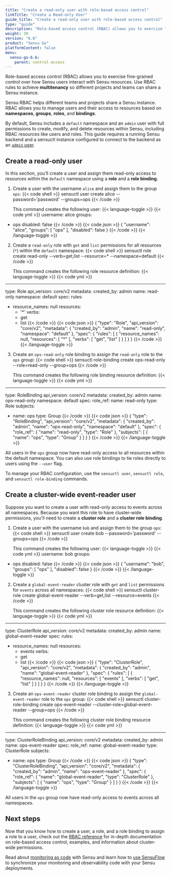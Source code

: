 ```yaml
---
title: "Create a read-only user with role-based access control"
linkTitle: "Create a Read-only User"
guide_title: "Create a read-only user with role-based access control"
type: "guide"
description: "Role-based access control (RBAC) allows you to exercise fine-grained control over how Sensu users interact with Sensu resources. Use RBAC rules to achieve multitenancy so different projects and teams can share a Sensu instance. Read this guide to create users with Sensu RBAC."
weight: 30
version: "6.6"
product: "Sensu Go"
platformContent: false
menu: 
  sensu-go-6.6:
    parent: control-access
---
```


Role-based access control (RBAC) allows you to exercise fine-grained control over how Sensu users interact with Sensu resources.
Use RBAC rules to achieve **multitenancy** so different projects and teams can share a Sensu instance. 

Sensu RBAC helps different teams and projects share a Sensu instance.
RBAC allows you to manage users and their access to resources based on **namespaces**, **groups**, **roles**, and **bindings**.

By default, Sensu includes a `default` namespace and an `admin` user with full permissions to create, modify, and delete resources within Sensu, including RBAC resources like users and roles.
This guide requires a running Sensu backend and a sensuctl instance configured to connect to the backend as an [`admin` user][2].

## Create a read-only user

In this section, you'll create a user and assign them read-only access to resources within the `default` namespace using a **role** and a **role binding**.

1. Create a user with the username `alice` and assign them to the group `ops`:
{{< code shell >}}
sensuctl user create alice --password='password' --groups=ops
{{< /code >}}

   This command creates the following user:
   {{< language-toggle >}}
{{< code yml >}}
username: alice
groups:
- ops
disabled: false
{{< /code >}}
{{< code json >}}
{
  "username": "alice",
  "groups": [
    "ops"
  ],
  "disabled": false
}
{{< /code >}}
{{< /language-toggle >}}

2. Create a `read-only` role with `get` and `list` permissions for all resources (`*`) within the `default` namespace:
{{< code shell >}}
sensuctl role create read-only --verb=get,list --resource=* --namespace=default
{{< /code >}}

   This command creates the following role resource definition:
   {{< language-toggle >}}
{{< code yml >}}
---
type: Role
api_version: core/v2
metadata:
  created_by: admin
  name: read-only
  namespace: default
spec:
  rules:
  - resource_names: null
    resources:
    - '*'
    verbs:
    - get
    - list
{{< /code >}}
{{< code json >}}
{
  "type": "Role",
  "api_version": "core/v2",
  "metadata": {
    "created_by": "admin",
    "name": "read-only",
    "namespace": "default"
  },
  "spec": {
    "rules": [
      {
        "resource_names": null,
        "resources": [
          "*"
        ],
        "verbs": [
          "get",
          "list"
        ]
      }
    ]
  }
}
{{< /code >}}
{{< /language-toggle >}}

3. Create an `ops-read-only` role binding to assign the `read-only` role to the `ops` group:
{{< code shell >}}
sensuctl role-binding create ops-read-only --role=read-only --group=ops
{{< /code >}}

   This command creates the following role binding resource definition:
   {{< language-toggle >}}
{{< code yml >}}
---
type: RoleBinding
api_version: core/v2
metadata:
  created_by: admin
  name: ops-read-only
  namespace: default
spec:
  role_ref:
    name: read-only
    type: Role
  subjects:
  - name: ops
    type: Group
{{< /code >}}
{{< code json >}}
{
  "type": "RoleBinding",
  "api_version": "core/v2",
  "metadata": {
    "created_by": "admin",
    "name": "ops-read-only",
    "namespace": "default"
  },
  "spec": {
    "role_ref": {
      "name": "read-only",
      "type": "Role"
    },
    "subjects": [
      {
        "name": "ops",
        "type": "Group"
      }
    ]
  }
}
{{< /code >}}
{{< /language-toggle >}}

All users in the `ops` group now have read-only access to all resources within the default namespace.
You can also use role bindings to tie roles directly to users using the `--user` flag.

To manage your RBAC configuration, use the `sensuctl user`, `sensuctl role`, and `sensuctl role-binding` commands.

## Create a cluster-wide event-reader user

Suppose you want to create a user with read-only access to events across all namespaces.
Because you want this role to have cluster-wide permissions, you'll need to create a **cluster role** and a **cluster role binding**.

1. Create a user with the username `bob` and assign them to the group `ops`:
{{< code shell >}}
sensuctl user create bob --password='password' --groups=ops
{{< /code >}}

   This command creates the following user:
   {{< language-toggle >}}
{{< code yml >}}
username: bob
groups:
- ops
disabled: false
{{< /code >}}
{{< code json >}}
{
  "username": "bob",
  "groups": [
    "ops"
  ],
  "disabled": false
}
{{< /code >}}
{{< /language-toggle >}}

2. Create a `global-event-reader` cluster role with `get` and `list` permissions for `events` across all namespaces:
{{< code shell >}}
sensuctl cluster-role create global-event-reader --verb=get,list --resource=events
{{< /code >}}

   This command creates the following cluster role resource definition:
   {{< language-toggle >}}
{{< code yml >}}
---
type: ClusterRole
api_version: core/v2
metadata:
  created_by: admin
  name: global-event-reader
spec:
  rules:
  - resource_names: null
    resources:
    - events
    verbs:
    - get
    - list
{{< /code >}}
{{< code json >}}
{
  "type": "ClusterRole",
  "api_version": "core/v2",
  "metadata": {
    "created_by": "admin",
    "name": "global-event-reader"
  },
  "spec": {
    "rules": [
      {
        "resource_names": null,
        "resources": [
          "events"
        ],
        "verbs": [
          "get",
          "list"
        ]
      }
    ]
  }
}
{{< /code >}}
{{< /language-toggle >}}

3. Create an `ops-event-reader` cluster role binding to assign the `global-event-reader` role to the `ops` group:
{{< code shell >}}
sensuctl cluster-role-binding create ops-event-reader --cluster-role=global-event-reader --group=ops
{{< /code >}}

   This command creates the following cluster role binding resource definition:
   {{< language-toggle >}}
{{< code yml >}}
---
type: ClusterRoleBinding
api_version: core/v2
metadata:
  created_by: admin
  name: ops-event-reader
spec:
  role_ref:
    name: global-event-reader
    type: ClusterRole
  subjects:
  - name: ops
    type: Group
{{< /code >}}
{{< code json >}}
{
  "type": "ClusterRoleBinding",
  "api_version": "core/v2",
  "metadata": {
    "created_by": "admin",
    "name": "ops-event-reader"
  },
  "spec": {
    "role_ref": {
      "name": "global-event-reader",
      "type": "ClusterRole"
    },
    "subjects": [
      {
        "name": "ops",
        "type": "Group"
      }
    ]
  }
}
{{< /code >}}
{{< /language-toggle >}}

All users in the `ops` group now have read-only access to events across all namespaces.

## Next steps

Now that you know how to create a user, a role, and a role binding to assign a role to a user, check out the [RBAC reference][1] for in-depth documentation on role-based access control, examples, and information about cluster-wide permissions.

Read about [monitoring as code][3] with Sensu and learn how to [use SensuFlow][4] to synchronize your monitoring and observability code with your Sensu deployments.


[1]: ../rbac/
[2]: ../rbac#default-users
[3]: ../../monitoring-as-code/
[4]: https://sensu.io/blog/monitoring-as-code-with-sensu-flow
